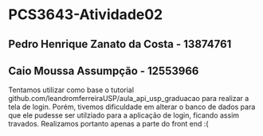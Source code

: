 # PCS3643-Atividade02

## Pedro Henrique Zanato da Costa - 13874761
## Caio Moussa Assumpção - 12553966

Tentamos utilizar como base o tutorial github.com/leandromferreiraUSP/aula_api_usp_graduacao para realizar a tela de login. Porém, tivemos dificuldade em alterar o banco de dados para que ele pudesse ser utilziado para a aplicação de login, ficando assim travados. Realizamos portanto apenas a parte do front end :(
